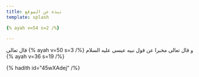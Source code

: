 ```yaml
---
title: نبذة عن الموقع
template: splash

{% ayah v=54 s=2 /%}  
  
---
```

قال تعالى  {% ayah v=50 s=3 /%}  و قال تعالى مخبرا عن قول نبيه عيسى  عليه السلام {% ayah v=36 s=19 /%}  
     

{% hadith  id="45wXAdej" /%}




<!--stackedit_data:
eyJoaXN0b3J5IjpbNjg0Mjk0MjUwLC00NzA1NTY5NDYsMTI1Mj
U4MjQzMCwtODkwMDYyNDg3LDMwMzc0MTQxNF19
-->